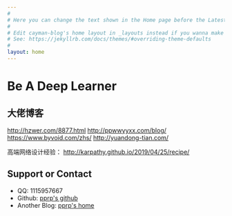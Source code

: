 ```yaml
---
#
# Here you can change the text shown in the Home page before the Latest Posts section.
#
# Edit cayman-blog's home layout in _layouts instead if you wanna make some changes
# See: https://jekyllrb.com/docs/themes/#overriding-theme-defaults
#
layout: home
---
```


# Be A Deep Learner




## 大佬博客

http://hzwer.com/8877.html
http://ppwwyyxx.com/blog/
https://www.byvoid.com/zhs/
http://yuandong-tian.com/

高端网络设计经验： http://karpathy.github.io/2019/04/25/recipe/



## Support or Contact

- QQ: 1115957667
- Github: [pprp's github](www.github.com/pprp)
- Another Blog: [pprp's home](https://www.cnblogs.com/pprp)